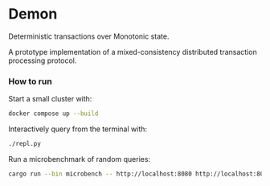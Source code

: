 # Demon
Deterministic transactions over Monotonic state.

A prototype implementation of a mixed-consistency distributed transaction processing protocol.

### How to run

Start a small cluster with:
```bash
docker compose up --build
```

Interactively query from the terminal with:
```bash
./repl.py
```

Run a microbenchmark of random queries:
```bash
cargo run --bin microbench -- http://localhost:8080 http://localhost:8081 http://localhost:8082
```
